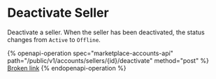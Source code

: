 # Deactivate Seller

Deactivate a seller. When the seller has been deactivated, the status changes from `Active` to `Offline`.

{% openapi-operation spec="marketplace-accounts-api" path="/public/v1/accounts/sellers/{id}/deactivate" method="post" %}
[Broken link](broken-reference)
{% endopenapi-operation %}
